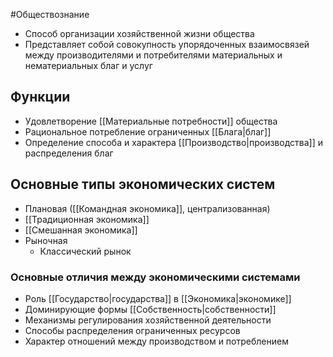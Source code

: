 #Обществознание 
- Способ организации хозяйственной жизни общества 
- Представляет собой совокупность упорядоченных взаимосвязей между производителями и потребителями материальных и нематериальных благ и услуг 
## Функции 
- Удовлетворение [[Материальные потребности]] общества
- Рациональное потребление ограниченных [[Блага|благ]]
- Определение способа и характера [[Производство|производства]] и распределения благ 
## Основные типы экономических систем 
- Плановая ([[Командная экономика]], централизованная)
- [[Традиционная экономика]]
- [[Смешанная экономика]]  
- Рыночная 
    - Классический рынок 
### Основные отличия между экономическими системами 
- Роль [[Государство|государства]] в [[Экономика|экономике]]
- Доминирующие формы [[Собственность|собственности]] 
- Механизмы регулирования хозяйственной деятельности 
- Способы распределения ограниченных ресурсов 
- Характер отношений между производством и потреблением 